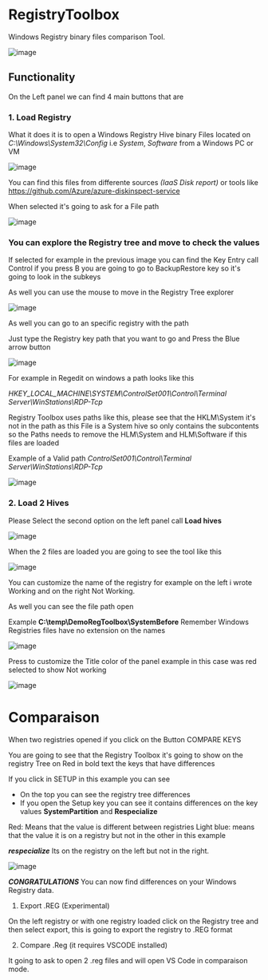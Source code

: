 # RegistryToolbox
Windows Registry binary files comparison Tool.

![image](https://user-images.githubusercontent.com/8367687/115762728-02428080-a361-11eb-9f59-b583e7581531.png)

## Functionality

On the Left panel we can find 4 main buttons that are 

### 1. Load Registry

What it does it is to open a Windows Registry Hive binary
Files located on  *C:\Windows\System32\Config*
i.e  *System*, *Software* from a Windows PC or VM

![image](https://user-images.githubusercontent.com/8367687/140194670-20f095da-1050-4cfb-ad87-ea8823cb0319.png)

You can find this files from differente sources *(IaaS Disk report)*
or tools like https://github.com/Azure/azure-diskinspect-service

When selected it's going to ask for a File path

![image](https://user-images.githubusercontent.com/8367687/140195431-52f4ef61-a4f2-45b8-ba4d-fbfb61c688ec.png)

### You can explore the Registry tree and move to check the values 

If selected for example in the previous image you can find the Key Entry call Control if you press B you are going to go to BackupRestore key so it's going to look in the subkeys

As well you can use the mouse to move in the Registry Tree explorer

![image](https://user-images.githubusercontent.com/8367687/140195906-cbf3d9e2-7f7c-47db-86b9-797585322d34.png)

As well you can go to an specific registry with the path 

Just type the Registry key path that you want to go and Press the Blue arrow button

![image](https://user-images.githubusercontent.com/8367687/140196988-05cb2c34-ec38-4a9f-aec8-a1790c143dac.png)

For example in Regedit on windows a path looks like this

*HKEY_LOCAL_MACHINE\SYSTEM\ControlSet001\Control\Terminal Server\WinStations\RDP-Tcp*

Registry Toolbox uses paths like this, please see that the HKLM\System it's not in the path as this File is a System hive so only contains the subcontents so the Paths needs to remove the HLM\System and HLM\Software if this files are loaded

Example of a Valid path 
*ControlSet001\Control\Terminal Server\WinStations\RDP-Tcp*



![image](https://user-images.githubusercontent.com/8367687/140196858-a9fe34c3-ea5e-4f6b-b546-9b2b7e5a23eb.png)


### 2. Load 2 Hives

Please Select the second option on the left panel call **Load hives**

![image](https://user-images.githubusercontent.com/8367687/140197647-e42a934f-e96e-4e74-b252-57ebb5f4926d.png)


When the 2 files are loaded you are going to see the tool like this

![image](https://user-images.githubusercontent.com/8367687/140198106-a2dad93a-ef3a-47af-96de-3698dba6c22c.png)


You can customize the name of the registry for example on the left i wrote Working and on the right Not Working. 

As well you can see the file path open 

Example **C:\temp\DemoRegToolbox\SystemBefore** 
Remember Windows Registries files have no extension on the names


![image](https://user-images.githubusercontent.com/8367687/140198243-ca41e9ac-6e38-4ce3-b23d-a337ca4886ec.png)


Press to customize the Title color of the panel example in this case was red selected to show Not working

![image](https://user-images.githubusercontent.com/8367687/140198395-21f098cd-4154-492b-b21a-2838212563b4.png)


# Comparaison
When two registries opened if you click on the Button 
COMPARE KEYS

You are going to see that the Registry Toolbox it's going to show on the registry Tree on Red in bold text the keys that have differences

If you click in SETUP in this example you can see

- On the top you can see the registry tree differences
- If you open the Setup key you can see it contains differences on the key values **SystemPartition** and **Respecialize**

Red: Means that the value is different between registries
Light blue: means that the value it is on a registry but not in the other in this example 

***respecialize*** Its on the registry on the left but not in the right.

![image](https://user-images.githubusercontent.com/8367687/140205540-6fe22ff8-6828-485c-967f-8189e3ab1723.png)

***CONGRATULATIONS***
You can now find differences on your Windows Registry data.


1. Export .REG (Experimental)

On the left registry or with one registry loaded click on the Registry tree and then select export, this is going to export the registry to .REG format

2. Compare .Reg (it requires VSCODE installed)
   
It going to ask to open 2 .reg files and will open VS Code in comparaison mode.

